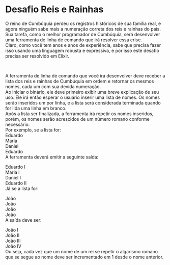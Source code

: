 <h1>Desafio Reis e Rainhas</h1>

<p>O reino de Cumbúquia perdeu os registros históricos de sua família real, e agora ninguém sabe mais a numeração correta dos reis e rainhas do país. Sua tarefa, como o melhor programador de Cumbúquia, será desenvolver uma ferramenta de linha de comando que irá resolver essa crise.
<br>
Claro, como você tem anos e anos de experiência, sabe que precisa fazer isso usando uma linguagem robusta e expressiva, e por isso este desafio precisa ser resolvido em Elixir.</p>
<br>
<p>A ferramenta de linha de comando que você irá desenvolver deve receber a lista dos reis e rainhas de Cumbúquia em ordem e retornar os mesmos nomes, cada um com sua devida numeração.
<br>
Ao iniciar o binário, ele deve primeiro exibir uma breve explicação de seu uso. Ele irá então esperar o usuário inserir uma lista de nomes. Os nomes serão inseridos um por linha, e a lista será considerada terminada quando for lida uma linha em branco.
<br>
Após a lista ser finalizada, a ferramenta irá repetir os nomes inseridos, porém, os nomes serão acrescidos de um número romano conforme necessário.
<br>
Por exemplo, se a lista for:
<br>
Eduardo<br>
Maria<br>
Daniel<br>
Eduardo<br>
A ferramenta deverá emitir a seguinte saída:<br>

Eduardo I<br>
Maria I<br>
Daniel I<br>
Eduardo II<br>
Já se a lista for:<br>

João<br>
João<br>
João<br>
João<br>
A saída deve ser:<br>

João I<br>
João II<br>
João III<br>
João IV<br>
Ou seja, cada vez que um nome de um rei se repetir o algarismo romano que se segue ao nome deve ser incrementado em 1 desde o nome anterior.</p>

